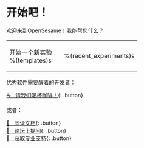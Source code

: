 # 开始吧！

欢迎来到OpenSesame！我能帮您什么？

<table><tr><td>

开始一个新实验：<br />
%(templates)s

</td><td>

%(recent_experiments)s

</td></tr></table>

优秀软件需要醒着的开发者：

[&#x2615;&nbsp;&nbsp; 请我们喝杯咖啡！](https://www.buymeacoffee.com/cogsci){: .button}

或者：

[&#x1F440;&nbsp;&nbsp; 阅读文档](http://osdoc.cogsci.nl){: .button}<br />
[&#x1F4AC;&nbsp;&nbsp; 论坛上提问](http://forum.cogsci.nl){: .button}<br />
[&#x1F9D0;&nbsp;&nbsp; 获取专业支持](http://professional.cogsci.nl){: .button}<br />